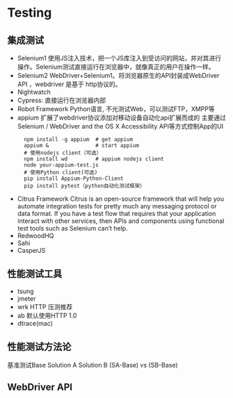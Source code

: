 # Testing
## 集成测试
- Selenium1
  使用JS注入技术，把一个JS库注入到受访问的网站，并对其进行操作。Selenium测试直接运行在浏览器中，就像真正的用户在操作一样。
- Selenium2
  WebDriver+Selenium1。将浏览器原生的API封装成WebDriver API ，webdriver 是基于 http协议的。
- Nightwatch
- Cypress: 直接运行在浏览器内部
- Robot Framework
    Python语言, 不光测试Web，可以测试FTP，XMPP等
- appium
   扩展了webdriver协议添加对移动设备自动化api扩展而成的
   主要通过Selenium / WebDriver and the OS X Accessibility API等方式控制App的UI
  ```
    npm install -g appium  # get appium
    appium &               # start appium
    # 使用nodejs client（可选）
    npm install wd         # appium nodejs client
    node your-appium-test.js
    # 使用Python client(可选)
    pip install Appium-Python-Client
    pip install pytest（python自动化测试框架）
  ```
- Citrus Framework
Citrus is an open-source framework that will help you automate integration tests for pretty much any messaging protocol or data format. If you have a test flow that requires that your application interact with other services, then APIs and components using functional test tools such as Selenium can’t help.
- RedwoodHQ
- Sahi 
- CasperJS
## 性能测试工具
- tsung
- jmeter
- wrk HTTP 压测推荐
- ab 默认使用HTTP 1.0
- dtrace(mac)
## 性能测试方法论
基准测试Base
Solution A
Solution B
(SA-Base) vs (SB-Base)
## WebDriver API